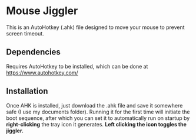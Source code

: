 # Mouse Jiggler
This is an AutoHotkey (.ahk) file designed to move your mouse to prevent screen timeout.

## Dependencies
Requires AutoHotkey to be installed, which can be done at https://www.autohotkey.com/

## Installation
Once AHK is installed, just download the .ahk file and save it somewhere safe (I use my documents folder). Running it for the first time will initiate the boot sequence, after which you can set it to automatically run on startup by **right-clicking** the tray icon it generates. **Left clicking the icon toggles the jiggler.**

